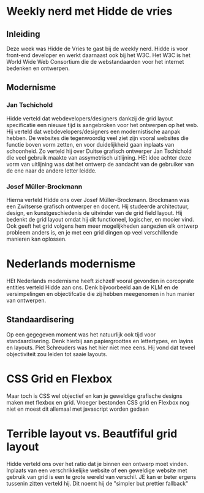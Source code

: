 # Weekly nerd met Hidde de vries

## Inleiding

Deze week was Hidde de Vries te gast bij de weekly nerd. Hidde is voor front-end developer en werkt daarnaast ook bij het W3C. Het W3C is het World Wide Web Consortium die de webstandaarden voor het internet bedenken en ontwerpen. 

## Modernisme 

### Jan Tschichold

Hidde verteld dat webdevelopers/designers dankzij de grid layout specificatie een nieuwe tijd is aangebroken voor het ontwerpen op het web. Hij verteld dat webdevelopers/designers een modernistische aanpak hebben. De websites die tegenwoordig veel ziet zijn vooral websites die functie boven vorm zetten, en voor duidelijkheid gaan inplaats van schoonheid. Zo verteld hij over Duitse grafisch ontwerper Jan Tschichold die veel gebruik maakte van assymetrisch uitlijning. HEt idee achter deze vorm van uitlijning was dat het ontwerp de aandacht van de gebruiker van de ene naar de andere letter leidde.

### Josef Müller-Brockmann

Hierna verteld Hidde ons over Josef Müller-Brockmann. Brockmann was een Zwitserse grafisch ontwerper en docent. Hij studeerde architectuur, design, en kunstgeschiedenis de uitvinder van de grid field layout. Hij bedenkt de grid layout omdat hij dit functioneel, logischer, en mooier vind. Ook geeft het grid volgens hem meer mogelijkheden aangezien elk ontwerp probleem anders is, en je met een grid dingen op veel verschillende manieren kan oplossen.

# Nederlands modernisme

HEt Nederlands modernisme heeft zichzelf vooral gevonden in corcoprate entities verteld Hidde aan ons. Denk bijvoorbeeld aan de KLM en de versimpelingen en objectifcatie die zij hebben meegenomen in hun manier van ontwerpen. 

## Standaardisering 

Op een gegegeven moment was het natuurlijk ook tijd voor standaardisering. Denk hierbij aan papiergroottes en lettertypes, en layins en layouts. Piet Schreuders was het hier niet mee eens. Hij vond dat teveel objectiviteit zou leiden tot saaie layouts. 

# CSS Grid en Flexbox

Maar toch is CSS wel objectief en kan je geweldige grafische designs maken met flexbox en grid. Vroeger bestonden CSS grid en Flexbox nog niet en moest dit allemaal met javascript worden gedaan

# Terrible layout vs. Beautfiful grid layout

Hidde verteld ons over het ratio dat je binnen een ontwerp moet vinden. Inplaats van een verschrikkelijke website of een geweldige website met gebruik van grid is een te grote wereld van verschil. JE kan er beter ergens tussenin zitten verteld hij. Dit noemt hij de "simpler but prettier fallback"
